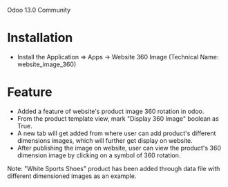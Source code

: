 Odoo 13.0 Community

Installation 
============
* Install the Application => Apps -> Website 360 Image (Technical Name: website_image_360)


Feature
=======
* Added a feature of website's product image 360 rotation in odoo.
* From the product template view, mark "Display 360 Image" boolean as True.
* A new tab will get added from where user can add product's different dimensions images, which will further get display on website.
* After publishing the image on website, user can view the product's 360 dimension image by clicking on a symbol of 360 rotation.


Note: "White Sports Shoes" product has been added through data file with different dimensioned images as an example.
